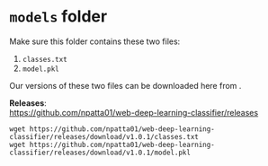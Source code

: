 # `models` folder
Make sure this folder contains these two files:
1.  `classes.txt`
2.  `model.pkl`

Our versions of these two files can be downloaded here from .       

**Releases**:     
https://github.com/npatta01/web-deep-learning-classifier/releases  

`wget https://github.com/npatta01/web-deep-learning-classifier/releases/download/v1.0.1/classes.txt`  
`wget https://github.com/npatta01/web-deep-learning-classifier/releases/download/v1.0.1/model.pkl`
